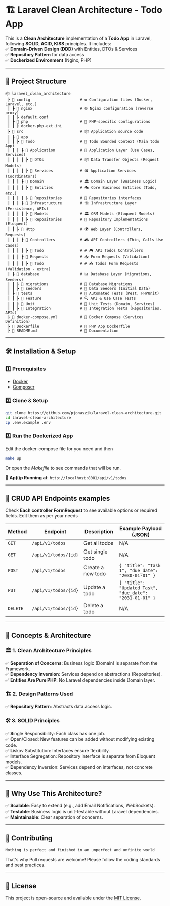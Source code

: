 # 🏗️ Laravel Clean Architecture - Todo App

This is a **Clean Architecture** implementation of a **Todo App** in Laravel, following **SOLID, ACID, KISS** principles. It includes:  
✅ **Domain-Driven Design (DDD)** with Entities, DTOs & Services  
✅ **Repository Pattern** for data access  
✅ **Dockerized Environment** (Nginx, PHP)

---

## 📂 **Project Structure**

```
📦 laravel_clean_architecture
 ┣ 📂 config                      # ⚙️ Configuration files (Docker, Laravel, etc.)
 ┃ ┣ 📂 nginx                     # 🌐 Nginx configuration (reverse proxy)
 ┃ ┃ ┣ default.conf
 ┃ ┣ 📂 php                       # 🐘 PHP-specific configurations
 ┃ ┃ ┣ docker-php-ext.ini
 ┣ 📂 src                         # 📦 Application source code
 ┃ ┣ 📂 app                       
 ┃ ┃ ┣ 📂 Todo                    # 📝 Todo Bounded Context (Main todo App)
 ┃ ┃ ┃ ┣ 📂 Application           # 🚀 Application Layer (Use Cases, Services)
 ┃ ┃ ┃ ┃ ┣ 📂 DTOs                # 📦 Data Transfer Objects (Request Models)
 ┃ ┃ ┃ ┃ ┣ 📂 Services            # 🛠️ Application Services (Coordinators)
 ┃ ┃ ┃ ┣ 📂 Domain                # 🏛️ Domain Layer (Business Logic)
 ┃ ┃ ┃ ┃ ┣ 📂 Entities            # 🎭 Core Business Entities (Todo, etc.)
 ┃ ┃ ┃ ┃ ┣ 📂 Repositories        # 🧩 Repositories interfaces
 ┃ ┃ ┃ ┣ 📂 Infrastructure        # 🏗️ Infrastructure Layer (Persistence, APIs)
 ┃ ┃ ┃ ┃ ┣ 📂 Models              # 🏛️ ORM Models (Eloquent Models)
 ┃ ┃ ┃ ┃ ┣ 📂 Repositories        # 🔄 Repository Implementations (Eloquent)
 ┃ ┃ ┣ 📂 Http                    # 🌍 Web Layer (Controllers, Requests)
 ┃ ┃ ┃ ┣ 📂 Controllers           # 🎮 API Controllers (Thin, Calls Use Cases)
 ┃ ┃ ┃ ┃ ┣ 📂 Todo                # # 🎮 API Todos Controllers
 ┃ ┃ ┃ ┣ 📂 Requests              # 📥 Form Requests (Validation)
 ┃ ┃ ┃ ┃ ┣ 📂 Todo                # # 📥 Todos Form Requests (Validation - extra)
 ┃ ┣ 📂 database                  # 📊 Database Layer (Migrations, Seeders)
 ┃ ┃ ┣ 📂 migrations              # 🔄 Database Migrations
 ┃ ┃ ┣ 📂 seeders                 # 🌱 Data Seeders (Initial Data)
 ┃ ┣ 📂 tests                     # 🧪 Automated Tests (Pest, PHPUnit)
 ┃ ┃ ┣ 📂 Feature                 # 🔍 API & Use Case Tests
 ┃ ┃ ┣ 📂 Unit                    # 🔬 Unit Tests (Domain, Services)
 ┃ ┃ ┣ 📂 Integration             # 🔗 Integration Tests (Repositories, APIs)
 ┣ 📜 docker-compose.yml          # 🐳 Docker Compose (Services Definition)
 ┣ 🐳 Dockerfile                  # 🐘 PHP App Dockerfile
 ┣ 📜 README.md                   # 📖 Documentation
```
---

## 🛠️ **Installation & Setup**

### **1️⃣ Prerequisites**
- [Docker](https://www.docker.com/)
- [Composer](https://getcomposer.org/)

### **2️⃣ Clone & Setup**
```sh
git clone https://github.com/pjonaszik/laravel-clean-architecture.git
cd laravel-clean-architecture
cp .env.example .env
```

### **3️⃣ Run the Dockerized App**
Edit the docker-compose file for you need and then
```sh
make up
```
Or open the *Makefile* to see commands that will be run.

🚀 **Ap(i)p Running at**: `http://localhost:8081/api/v1/todos`

---

## 📌 **CRUD API Endpoints examples**
Check **Each controller FormRequest** to see available options or required fields. Edit them as per your needs 

| Method | Endpoint          | Description            | Example Payload (JSON) |
|--------|-------------------|------------------------|------------------------|
| `GET`  | `/api/v1/todos`   | Get all todos         | N/A                    |
| `GET`  | `/api/v1/todos/{id}` | Get single todo       | N/A                    |
| `POST` | `/api/v1/todos`      | Create a new todo     | `{ "title": "Task 1", "due_date": "2030-01-01" }` |
| `PUT`  | `/api/v1/todos/{id}` | Update a todo         | `{ "title": "Updated Task", "due_date": "2031-01-01" }` |
| `DELETE` | `/api/v1/todos/{id}` | Delete a todo        | N/A |

---

## 📖 **Concepts & Architecture**

### 🏛 **1. Clean Architecture Principles**
✅ **Separation of Concerns**: Business logic (Domain) is separate from the Framework.  
✅ **Dependency Inversion**: Services depend on abstractions (Repositories).  
✅ **Entities Are Pure PHP**: No Laravel dependencies inside Domain layer.

### 🏗 **2. Design Patterns Used**
✅ **Repository Pattern**: Abstracts data access logic.  

### 🛠 **3. SOLID Principles**
✅ **S**ingle Responsibility: Each class has one job.  
✅ **O**pen/Closed: New features can be added without modifying existing code.  
✅ **L**iskov Substitution: Interfaces ensure flexibility.  
✅ **I**nterface Segregation: Repository interface is separate from Eloquent models.  
✅ **D**ependency Inversion: Services depend on interfaces, not concrete classes.

---

## 🎯 **Why Use This Architecture?**
✅ **Scalable**: Easy to extend (e.g., add Email Notifications, WebSockets).  
✅ **Testable**: Business logic is unit-testable without Laravel dependencies.  
✅ **Maintainable**: Clear separation of concerns.

---

## 🎉 **Contributing**
```sh
Nothing is perfect and finished in an unperfect and unfinite world
```
That's why Pull requests are welcome! Please follow the coding standards and best practices.

---

## 📄 **License**
This project is open-source and available under the [MIT License](LICENSE).